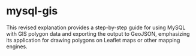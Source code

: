 # mysql-gis


This revised explanation provides a step-by-step guide for using MySQL with GIS polygon data and exporting the output to GeoJSON, emphasizing its application for drawing polygons on Leaflet maps or other mapping engines.
